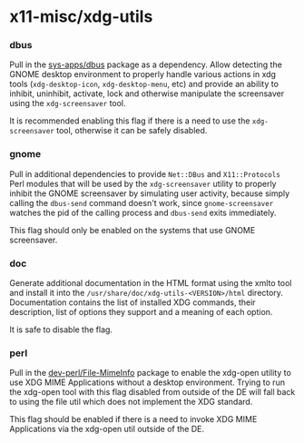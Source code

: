 # x11-misc/xdg-utils

### dbus
Pull in the [sys-apps/dbus](../sys-apps/dbus) package as a dependency. Allow detecting the GNOME desktop environment to properly handle various actions in xdg tools (`xdg-desktop-icon`, `xdg-desktop-menu`, etc) and provide an ability to inhibit, uninhibit, activate, lock and otherwise manipulate the screensaver using the `xdg-screensaver` tool.

It is recommended enabling this flag if there is a need to use the `xdg-screensaver` tool, otherwise it can be safely disabled.

### gnome
Pull in additional dependencies to provide `Net::DBus` and `X11::Protocols` Perl modules that will be used by the `xdg-screensaver` utility to properly inhibit the GNOME screensaver by simulating user activity, because simply calling the `dbus-send` command doesn't work, since `gnome-screensaver` watches the pid of the calling process and `dbus-send` exits immediately.

This flag should only be enabled on the systems that use GNOME screensaver.

### doc
Generate additional documentation in the HTML format using the xmlto tool and install it into the `/usr/share/doc/xdg-utils-<VERSION>/html` directory. Documentation contains the list of installed XDG commands, their description, list of options they support and a meaning of each option.

It is safe to disable the flag.

### perl
Pull in the [dev-perl/File-MimeInfo](../dev-perl/File-MimeInfo.md) package to enable the xdg-open utility to use XDG MIME Applications without a desktop environment. Trying to run the xdg-open tool with this flag disabled from outside of the DE will fall back to using the file util which does not implement the XDG standard.

This flag should be enabled if there is a need to invoke XDG MIME Applications via the xdg-open util outside of the DE.
